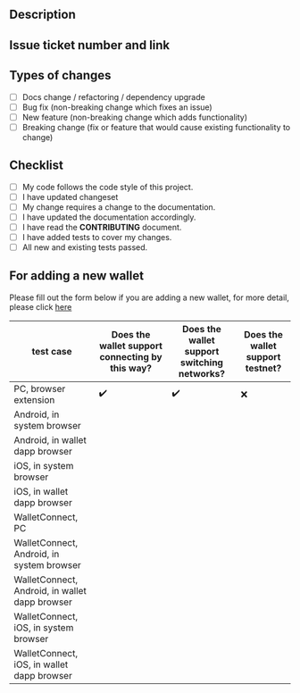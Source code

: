 ## Description

<!--- Describe your changes in detail -->

## Issue ticket number and link

<!--- This project only accepts pull requests related to open issues -->
<!--- If suggesting a new feature or change, please discuss it in an issue first -->
<!--- If fixing a bug, there should be an issue describing it with steps to reproduce -->
<!--- Please link to the issue here: -->

## Types of changes

<!--- What types of changes does your code introduce? Put an `x` in all the boxes that apply: -->

- [ ] Docs change / refactoring / dependency upgrade
- [ ] Bug fix (non-breaking change which fixes an issue)
- [ ] New feature (non-breaking change which adds functionality)
- [ ] Breaking change (fix or feature that would cause existing functionality to change)

## Checklist

<!--- Go over all the following points, and put an `x` in all the boxes that apply. -->
<!--- If you're unsure about any of these, don't hesitate to ask. We're here to help! -->

- [ ] My code follows the code style of this project.
- [ ] I have updated changeset
- [ ] My change requires a change to the documentation.
- [ ] I have updated the documentation accordingly.
- [ ] I have read the **CONTRIBUTING** document.
- [ ] I have added tests to cover my changes.
- [ ] All new and existing tests passed.

## For adding a new wallet

Please fill out the form below if you are adding a new wallet, for more detail, please click [here](../CONTRIBUTING.md#notice-test-cases-for-adding-a-new-wallet)

<!--- If you are adding a new wallet, we hope you can complete the following tests before the code is merged into the alpha branch -->
|test case|Does the wallet support connecting by this way?|Does the wallet support switching networks?|Does the wallet support testnet?|
|-|-|-|-|
|PC, browser extension| ✔️ | ✔️ | ❌ |
|Android, in system browser| | | |
|Android, in wallet dapp browser| | | |
|iOS, in system browser| | | |
|iOS, in wallet dapp browser| | | |
|WalletConnect, PC| | | |
|WalletConnect, Android, in system browser| | | |
|WalletConnect, Android, in wallet dapp browser| | | |
|WalletConnect, iOS, in system browser| | | |
|WalletConnect, iOS, in wallet dapp browser| | | |
